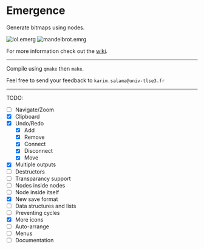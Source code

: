# Emergence
Generate bitmaps using nodes.

![lol.emerg](https://i.imgur.com/dY8D2aa.png)
![mandelbrot.emrg](https://i.imgur.com/1fQAxWw.png)

For more information check out the [wiki](https://github.com/elirovi/Emergence/wiki).

---

Compile using `qmake` then `make`.

Feel free to send your feedback to `karim.salama@univ-tlse3.fr`

---

TODO:
- [ ] Navigate/Zoom
- [x] Clipboard
- [x] Undo/Redo
  - [x] Add
  - [x] Remove
  - [x] Connect
  - [x] Disconnect
  - [x] Move
- [x] Multiple outputs
- [ ] Destructors
- [ ] Transparancy support
- [ ] Nodes inside nodes
- [ ] Node inside itself
- [x] New save format
- [ ] Data structures and lists
- [ ] Preventing cycles
- [x] More icons
- [ ] Auto-arrange
- [ ] Menus
- [ ] Documentation
